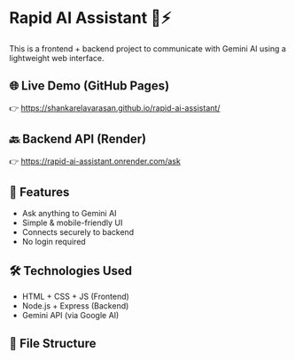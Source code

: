 # Rapid AI Assistant 🤖⚡

This is a frontend + backend project to communicate with Gemini AI using a lightweight web interface.

## 🌐 Live Demo (GitHub Pages)
👉 https://shankarelavarasan.github.io/rapid-ai-assistant/

## 🔙 Backend API (Render)
👉 https://rapid-ai-assistant.onrender.com/ask

## 🧾 Features

- Ask anything to Gemini AI
- Simple & mobile-friendly UI
- Connects securely to backend
- No login required

## 🛠️ Technologies Used

- HTML + CSS + JS (Frontend)
- Node.js + Express (Backend)
- Gemini API (via Google AI)

## 📁 File Structure

